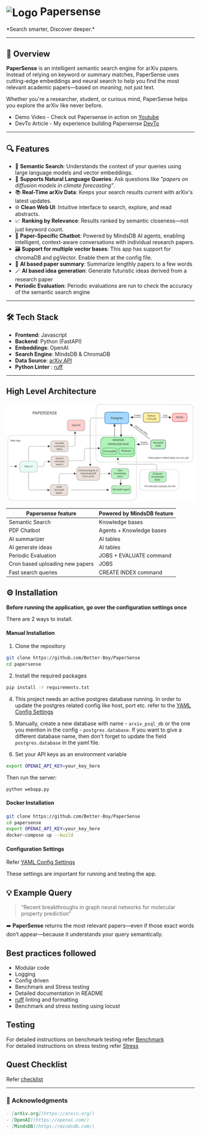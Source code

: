 <h1>
  <img src="https://cdn-icons-png.flaticon.com/512/2541/2541988.png" alt="Logo" width="30" style="vertical-align: middle;">
  Papersense
</h1>
*Search smarter, Discover deeper.*

---

## 🚀 Overview

**PaperSense** is an intelligent semantic search engine for arXiv papers. Instead of relying on keyword or summary matches, PaperSense uses cutting-edge embeddings and neural search to help you find the most relevant academic papers—based on *meaning*, not just text.

Whether you're a researcher, student, or curious mind, PaperSense helps you explore the arXiv like never before.

- Demo Video - Check out Papersense in action on [Youtube](https://www.youtube.com/watch?v=_Aw-lg2cKbA)
- DevTo Article - My experience building Papersense [DevTo](https://dev.to/better-boy/papersense-semantic-arxiv-search-chat-built-with-mindsdb-1kfi)

---

## 🔍 Features

- 🔎 **Semantic Search**: Understands the context of your queries using large language models and vector embeddings.
- 🧬 **Supports Natural Language Queries**: Ask questions like *"papers on diffusion models in climate forecasting"*.
- 📚 **Real-Time arXiv Data**: Keeps your search results current with arXiv's latest updates.
- 🌐 **Clean Web UI**: Intuitive interface to search, explore, and read abstracts.
- 📈 **Ranking by Relevance**: Results ranked by semantic closeness—not just keyword count.
- 🧠 **Paper-Specific Chatbot**: Powered by MindsDB AI agents, enabling intelligent, context-aware conversations with individual research papers.
- 🗃️ **Support for multiple vector bases**: This app has support for chromaDB and pgVector. Enable them at the config file.
- 📝 **AI based paper summary**: Summarize lengthly papers to a few words
- 🪄 **AI based idea generation**: Generate futuristic ideas derived from a research paper
- **Periodic Evaluation**: Periodic evaluations are run to check the accuracy of the semantic search engine
---

## 🛠️ Tech Stack

- **Frontend**: Javascript
- **Backend**: Python (FastAPI)
- **Embeddings**: OpenAI
- **Search Engine**: MindsDB & ChromaDB
- **Data Source**: [arXiv API](https://arxiv.org/help/api)
- **Python Linter** : [ruff](https://docs.astral.sh/ruff/)

---
## High Level Architecture

![architecture](assests/architecture.svg)

|      Papersense feature           | Powered by MindsDB feature  |
| --------------------------------- | --------------------------- |
| Semantic Search                   | Knowledge bases             |
| PDF Chatbot                       | Agents + Knowledge bases    |
| AI summarizer                     | AI tables                   |
| AI generate ideas                 | AI tables                   |
| Periodic Evaluation               | JOBS + EVALUATE command     |
| Cron based uploading new papers   | JOBS                        |
| Fast search queries               | CREATE INDEX command        |


## ⚙️ Installation

**Before running the application, go over the configuration settings once**

There are 2 ways to install.

#### Manual Installation

1. Clone the repository

```bash
git clone https://github.com/Better-Boy/PaperSense
cd papersense
```

2. Install the required packages

```bash
pip install -r requirements.txt
```

4. This project needs an active postgres database running. In order to update the postgres related config like host, port etc. refer to the [YAML Config Settings](/assests/yaml_config.md)

5. Manually, create a new database with name - `arxiv_psql_db` or the one you mention in the config - `postgres.database`. If you want to give a different database name, then don't forget to update the field `postgres.database` in the yaml file.

5. Set your API keys as an environment variable

```bash
export OPENAI_API_KEY=your_key_here
```

Then run the server:

```bash
python webapp.py
```

#### Docker Installation

```bash
git clone https://github.com/Better-Boy/PaperSense
cd papersense
export OPENAI_API_KEY=your_key_here
docker-compose up --build
```

#### Configuration Settings

Refer [YAML Config Settings](/assests/yaml_config.md)

These settings are important for running and testing the app.

## 💡 Example Query

> “Recent breakthroughs in graph neural networks for molecular property prediction”

➡️ **PaperSense** returns the most relevant papers—even if those exact words don’t appear—because it understands your query semantically.

## Best practices followed

- Modular code
- Logging
- Config driven
- Benchmark and Stress testing
- Detailed documentation in README
- [ruff](https://github.com/astral-sh/ruff) linting and formatting
- Benchmark and stress testing using locust

## Testing

For detailed instructions on benchmark testing refer [Benchmark](/reports/benchmark.md)  
For detailed instructions on stress testing refer [Stress](/reports/stress.md)

## Quest Checklist

Refer [checklist](assests/checklist.md)

---

### 🙏 Acknowledgments

```markdown
- [arXiv.org](https://arxiv.org/)
- [OpenAI](https://openai.com/)
- [MindsDB](https://mindsdb.com/)
```
